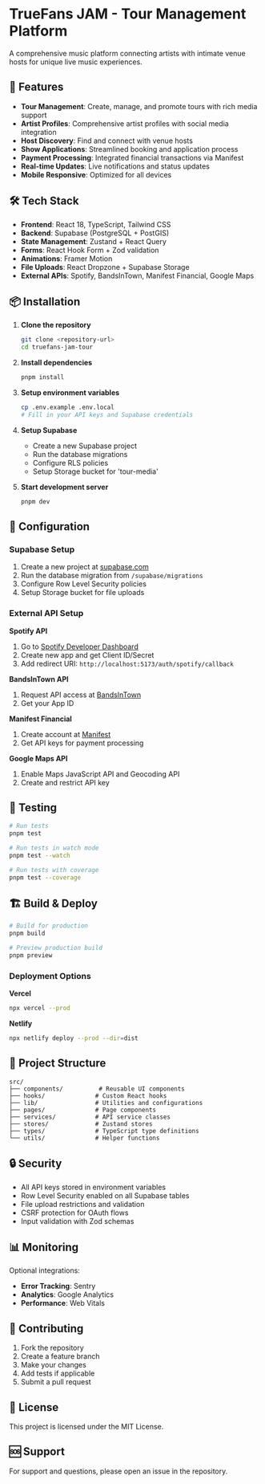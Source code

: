 # TrueFans JAM - Tour Management Platform

A comprehensive music platform connecting artists with intimate venue hosts for unique live music experiences.

## 🚀 Features

- **Tour Management**: Create, manage, and promote tours with rich media support
- **Artist Profiles**: Comprehensive artist profiles with social media integration
- **Host Discovery**: Find and connect with venue hosts
- **Show Applications**: Streamlined booking and application process
- **Payment Processing**: Integrated financial transactions via Manifest
- **Real-time Updates**: Live notifications and status updates
- **Mobile Responsive**: Optimized for all devices

## 🛠 Tech Stack

- **Frontend**: React 18, TypeScript, Tailwind CSS
- **Backend**: Supabase (PostgreSQL + PostGIS)
- **State Management**: Zustand + React Query
- **Forms**: React Hook Form + Zod validation
- **Animations**: Framer Motion
- **File Uploads**: React Dropzone + Supabase Storage
- **External APIs**: Spotify, BandsInTown, Manifest Financial, Google Maps

## 📦 Installation

1. **Clone the repository**
   ```bash
   git clone <repository-url>
   cd truefans-jam-tour
   ```

2. **Install dependencies**
   ```bash
   pnpm install
   ```

3. **Setup environment variables**
   ```bash
   cp .env.example .env.local
   # Fill in your API keys and Supabase credentials
   ```

4. **Setup Supabase**
   - Create a new Supabase project
   - Run the database migrations
   - Configure RLS policies
   - Setup Storage bucket for 'tour-media'

5. **Start development server**
   ```bash
   pnpm dev
   ```

## 🔧 Configuration

### Supabase Setup
1. Create a new project at [supabase.com](https://supabase.com)
2. Run the database migration from `/supabase/migrations`
3. Configure Row Level Security policies
4. Setup Storage bucket for file uploads

### External API Setup

**Spotify API**
1. Go to [Spotify Developer Dashboard](https://developer.spotify.com/dashboard)
2. Create new app and get Client ID/Secret
3. Add redirect URI: `http://localhost:5173/auth/spotify/callback`

**BandsInTown API**
1. Request API access at [BandsInTown](https://artists.bandsintown.com/support)
2. Get your App ID

**Manifest Financial**
1. Create account at [Manifest](https://manifest.co)
2. Get API keys for payment processing

**Google Maps API**
1. Enable Maps JavaScript API and Geocoding API
2. Create and restrict API key

## 🧪 Testing

```bash
# Run tests
pnpm test

# Run tests in watch mode
pnpm test --watch

# Run tests with coverage
pnpm test --coverage
```

## 🏗 Build & Deploy

```bash
# Build for production
pnpm build

# Preview production build
pnpm preview
```

### Deployment Options

**Vercel**
```bash
npx vercel --prod
```

**Netlify**
```bash
npx netlify deploy --prod --dir=dist
```

## 📁 Project Structure

```
src/
├── components/          # Reusable UI components
├── hooks/              # Custom React hooks
├── lib/                # Utilities and configurations
├── pages/              # Page components
├── services/           # API service classes
├── stores/             # Zustand stores
├── types/              # TypeScript type definitions
└── utils/              # Helper functions
```

## 🔒 Security

- All API keys stored in environment variables
- Row Level Security enabled on all Supabase tables
- File upload restrictions and validation
- CSRF protection for OAuth flows
- Input validation with Zod schemas

## 📊 Monitoring

Optional integrations:
- **Error Tracking**: Sentry
- **Analytics**: Google Analytics
- **Performance**: Web Vitals

## 🤝 Contributing

1. Fork the repository
2. Create a feature branch
3. Make your changes
4. Add tests if applicable
5. Submit a pull request

## 📄 License

This project is licensed under the MIT License.

## 🆘 Support

For support and questions, please open an issue in the repository.
